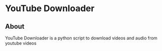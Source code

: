 # 	YouTube Downloader 

## About
YouTube Downloader is a python script to download videos and audio from youtube videos
